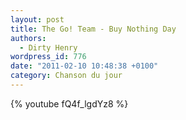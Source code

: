 ```yaml
---
layout: post
title: The Go! Team - Buy Nothing Day
authors:
  - Dirty Henry
wordpress_id: 776
date: "2011-02-10 10:48:38 +0100"
category: Chanson du jour
---
```


{% youtube fQ4f_lgdYz8 %}
